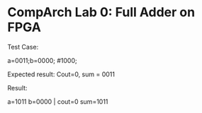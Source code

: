 # CompArch Lab 0: Full Adder on FPGA

Test Case:

a=0011;b=0000; #1000;

Expected result: Cout=0, sum = 0011

Result:

a=1011 b=0000  | cout=0    sum=1011
